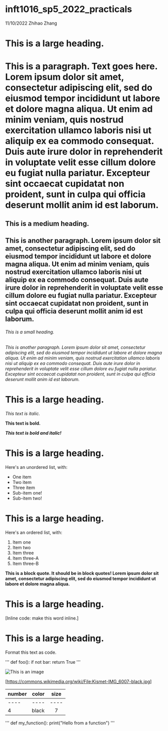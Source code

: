 # inft1016_sp5_2022_practicals
11/10/2022
Zhihao Zhang


# This is a large heading. 

# This is a paragraph. Text goes here. Lorem ipsum dolor sit amet, consectetur adipiscing elit, sed do eiusmod tempor incididunt ut labore et dolore magna aliqua. Ut enim ad minim veniam, quis nostrud exercitation ullamco laboris nisi ut aliquip ex ea commodo consequat. Duis aute irure dolor in reprehenderit in voluptate velit esse cillum dolore eu fugiat nulla pariatur. Excepteur sint occaecat cupidatat non proident, sunt in culpa qui officia deserunt mollit anim id est laborum.


## This is a medium heading. 

## This is another paragraph. Lorem ipsum dolor sit amet, consectetur adipiscing elit, sed do eiusmod tempor incididunt ut labore et dolore magna aliqua. Ut enim ad minim veniam, quis nostrud exercitation ullamco laboris nisi ut aliquip ex ea commodo consequat. Duis aute irure dolor in reprehenderit in voluptate velit esse cillum dolore eu fugiat nulla pariatur. Excepteur sint occaecat cupidatat non proident, sunt in culpa qui officia deserunt mollit anim id est laborum.


###### This is a small heading. 

###### This is another paragraph. Lorem ipsum dolor sit amet, consectetur adipiscing elit, sed do eiusmod tempor incididunt ut labore et dolore magna aliqua. Ut enim ad minim veniam, quis nostrud exercitation ullamco laboris nisi ut aliquip ex ea commodo consequat. Duis aute irure dolor in reprehenderit in voluptate velit esse cillum dolore eu fugiat nulla pariatur. Excepteur sint occaecat cupidatat non proident, sunt in culpa qui officia deserunt mollit anim id est laborum.

# This is a large heading. 

*This text is italic.*

**This text is bold.**

***This text is bold and italic!***

# This is a large heading. 

Here's an unordered list, with:

- One item
- Two item
- Three item
- Sub-item one!
- Sub-item two!

# This is a large heading. 

Here's an ordered list, with:

1. Item one
2. Item two
3. Item three
4. Item three-A
5. Item three-B

**This is a block quote. It should be in block quotes! Lorem ipsum dolor sit amet, consectetur adipiscing elit, sed do eiusmod tempor incididunt ut labore et dolore magna aliqua.**

# This is a large heading. 

[Inline code: make this word inline.]

# This is a large heading. 

Format this text as code. 

'''
def foo():
    if not bar:
        return True
'''

![This is an image](https://upload.wikimedia.org/wikipedia/commons/thumb/0/03/Kismet-IMG_6007-black.jpg/800px-Kismet-IMG_6007-black.jpg)

[https://commons.wikimedia.org/wiki/File:Kismet-IMG_6007-black.jpg]


| number | color | size |
| :-- | --- | :-: |
| ---- | ---- | ---- |
| 4 | black | 7 |

'''
def my_function():
  print("Hello from a function")
'''